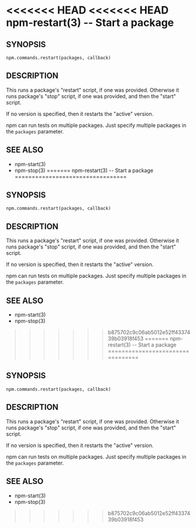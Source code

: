 <<<<<<< HEAD
<<<<<<< HEAD
npm-restart(3) -- Start a package
=================================

## SYNOPSIS

    npm.commands.restart(packages, callback)

## DESCRIPTION

This runs a package's "restart" script, if one was provided.
Otherwise it runs package's "stop" script, if one was provided, and then
the "start" script.

If no version is specified, then it restarts the "active" version.

npm can run tests on multiple packages. Just specify multiple packages
in the `packages` parameter.

## SEE ALSO

* npm-start(3)
* npm-stop(3)
=======
npm-restart(3) -- Start a package
=================================

## SYNOPSIS

    npm.commands.restart(packages, callback)

## DESCRIPTION

This runs a package's "restart" script, if one was provided.
Otherwise it runs package's "stop" script, if one was provided, and then
the "start" script.

If no version is specified, then it restarts the "active" version.

npm can run tests on multiple packages. Just specify multiple packages
in the `packages` parameter.

## SEE ALSO

* npm-start(3)
* npm-stop(3)
>>>>>>> b875702c9c06ab5012e52ff4337439b03918f453
=======
npm-restart(3) -- Start a package
=================================

## SYNOPSIS

    npm.commands.restart(packages, callback)

## DESCRIPTION

This runs a package's "restart" script, if one was provided.
Otherwise it runs package's "stop" script, if one was provided, and then
the "start" script.

If no version is specified, then it restarts the "active" version.

npm can run tests on multiple packages. Just specify multiple packages
in the `packages` parameter.

## SEE ALSO

* npm-start(3)
* npm-stop(3)
>>>>>>> b875702c9c06ab5012e52ff4337439b03918f453
